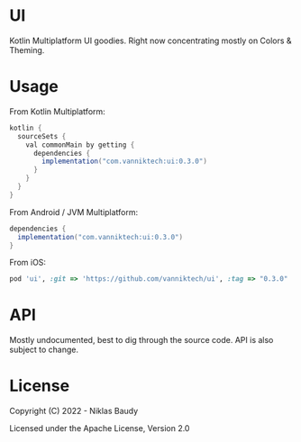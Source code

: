 UI
==

Kotlin Multiplatform UI goodies. Right now concentrating mostly on Colors & Theming.

# Usage

From Kotlin Multiplatform:

```groovy
kotlin {
  sourceSets {
    val commonMain by getting {
      dependencies {
        implementation("com.vanniktech:ui:0.3.0")
      }
    }
  }
}
```

From Android / JVM Multiplatform:

```groovy
dependencies {
  implementation("com.vanniktech:ui:0.3.0")
}
```

From iOS:

```ruby
pod 'ui', :git => 'https://github.com/vanniktech/ui', :tag => "0.3.0"
```

# API

Mostly undocumented, best to dig through the source code. API is also subject to change.

# License

Copyright (C) 2022 - Niklas Baudy

Licensed under the Apache License, Version 2.0
